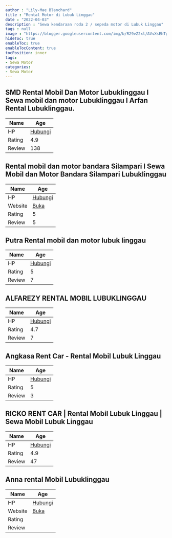 ```yaml
---
author : "Lily-Mae Blanchard"
title : "Rental Motor di Lubuk Linggau"
date : "2022-04-03"
description : "Sewa kendaraan roda 2 / sepeda motor di Lubuk Linggau"
tags : null
image : "https://blogger.googleusercontent.com/img/b/R29vZ2xl/AVvXsEhTgzclkp5qNntSxwsjpa9hEben_DU31m7Vb0R1z4PID2lbHFbpH_O1u4L-2tXD_RS8REAwYyCU-KkvZUK9vQbEdyE5dtbfuO9SuKkVyfga357IpRwof2hyTQe5UrtlAmGrDLAEtOr9ElfTXx0zNXebIxA665b_o5swLMB2-XThnYQr0a3q0xVWULsxYw/w300-h200/rental-motor-di-lubuk-linggau.png"
hideToc: true
enableToc: true
enableTocContent: true
tocPosition: inner
tags:
- Sewa Motor
categories:
- Sewa Motor
---
```



## SMD Rental Mobil Dan Motor Lubuklinggau I Sewa mobil dan motor Lubuklinggau I Arfan Rental Lubuklinggau.

Name | Age
--------|------
HP | [Hubungi](https://pcandroidplayer.blogspot.com/?clayads=https://getnumber.ndower.dev?phone=MDg1MjY3NjI4MTAx)
Rating | 4.9
Review | 138


## Rental mobil dan motor bandara Silampari l Sewa Mobil dan Motor Bandara Silampari Lubuklinggau

Name | Age
--------|------
HP | [Hubungi](https://pcandroidplayer.blogspot.com/?clayads=https://getnumber.ndower.dev?phone=MDgxMjczNjg1MDU0)
Website | [Buka](https://pcandroidplayer.blogspot.com/?clayads=aHR0cHM6Ly9zbWRyZW50YWxtb2JpbGx1YnVrbGluZ2dhdS5ibG9nc3BvdC5jb20v) 
Rating | 5
Review | 5


## Putra Rental mobil dan motor lubuk linggau

Name | Age
--------|------
HP | [Hubungi](https://pcandroidplayer.blogspot.com/?clayads=https://getnumber.ndower.dev?phone=MDgyMjc5MDg1NzE1)
Rating | 5
Review | 7


## ALFAREZY RENTAL MOBIL LUBUKLINGGAU

Name | Age
--------|------
HP | [Hubungi](https://pcandroidplayer.blogspot.com/?clayads=https://getnumber.ndower.dev?phone=MDgyMTc1OTk2MzQy)
Rating | 4.7
Review | 7


## Angkasa Rent Car - Rental Mobil Lubuk Linggau

Name | Age
--------|------
HP | [Hubungi](https://pcandroidplayer.blogspot.com/?clayads=https://getnumber.ndower.dev?phone=)
Rating | 5
Review | 3


## RICKO RENT CAR | Rental Mobil Lubuk Linggau | Sewa Mobil Lubuk Linggau

Name | Age
--------|------
HP | [Hubungi](https://pcandroidplayer.blogspot.com/?clayads=https://getnumber.ndower.dev?phone=MDgxMjc4NDYzNTU0)
Rating | 4.9
Review | 47


## Anna rental Mobil Lubuklinggau

Name | Age
--------|------
HP | [Hubungi](https://pcandroidplayer.blogspot.com/?clayads=https://getnumber.ndower.dev?phone=MDgxMzczOTAwODUw)
Website | [Buka](https://pcandroidplayer.blogspot.com/?clayads=aHR0cDovL2FubmEtcmVudGFsLW1vYmlsLWx1YnVrbGluZ2dhdS5idXNpbmVzcy5zaXRlLw==) 
Rating | 
Review | 


